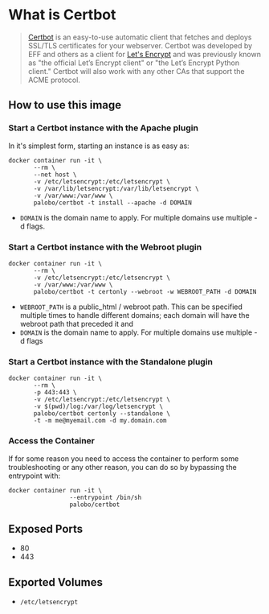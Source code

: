 # What is Certbot

> [Certbot](https://certbot.eff.org) is an easy-to-use automatic client that fetches and deploys SSL/TLS certificates for your webserver. Certbot was developed by EFF and others as a client for [Let's Encrypt](https://letsencrypt.org) and was previously known as "the official Let’s Encrypt client" or "the Let’s Encrypt Python client." Certbot will also work with any other CAs that support the ACME protocol.


## How to use this image

### Start a Certbot instance with the Apache plugin
In it's simplest form, starting an instance is as easy as:

    docker container run -it \
           --rm \
           --net host \
           -v /etc/letsencrypt:/etc/letsencrypt \
           -v /var/lib/letsencrypt:/var/lib/letsencrypt \
           -v /var/www:/var/www \
           palobo/certbot -t install --apache -d DOMAIN

- `DOMAIN` is the domain name to apply. For multiple domains use multiple -d flags.


### Start a Certbot instance with the Webroot plugin

```shell
docker container run -it \
       --rm \
       -v /etc/letsencrypt:/etc/letsencrypt \
       -v /var/www:/var/www \
       palobo/certbot -t certonly --webroot -w WEBROOT_PATH -d DOMAIN
```

- `WEBROOT_PATH` is a public_html / webroot path. This can be specified multiple times to handle different domains; each domain will have the webroot path that preceded it and
- `DOMAIN` is the domain name to apply. For multiple domains use multiple -d flags

### Start a Certbot instance with the Standalone plugin

```shell
docker container run -it \
       --rm \
       -p 443:443 \
       -v /etc/letsencrypt:/etc/letsencrypt \
       -v $(pwd)/log:/var/log/letsencrypt \
       palobo/certbot certonly --standalone \
       -t -m me@myemail.com -d my.domain.com
```

### Access the Container
If for some reason you need to access the container to perform some troubleshooting or any other reason, you can do so by bypassing the entrypoint with:

```shell
docker container run -it \
                 --entrypoint /bin/sh
                 palobo/certbot
```

## Exposed Ports

- 80
- 443

## Exported Volumes

- `/etc/letsencrypt`